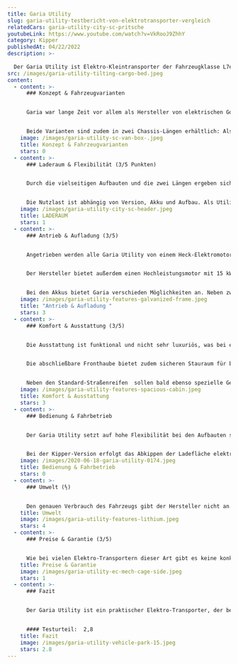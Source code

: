 ```yaml
---
title: Garia Utility
slug: garia-utility-testbericht-von-elektrotransporter-vergleich
relatedCars: garia-utility-city-sc-pritsche
youtubeLink: https://www.youtube.com/watch?v=VkRooJ9ZhhY
category: Kipper
publishedAt: 04/22/2022
description: >-
  
  Der Garia Utility ist Elektro-Kleintransporter der Fahrzeugklasse L7e mit einer Nutzlast von von knapp 700 Kilogramm in der Version City und knapp 750 Kilogramm in der Version Park. 
src: /images/garia-utility-tilting-cargo-bed.jpeg
content:
  - content: >-
      ### Konzept & Fahrzeugvarianten


      Garia war lange Zeit vor allem als Hersteller von elektrischen Golf-Carts bekannt. Mit dem Garia Utility hat das dänische Unternehmen aber seit 2015 auch einen Elektrotransporter im Angebot. Dieser wird bisher in drei Ausführungen verkauft: Als Utility Park, Utility City und Utility Urban wobei hier die Unterschiede besonders bei der Höchstgeschwindigkeit von 30 Km/h beim Modell Park, 45 Km/h bei der City-Version und 55 Km/h bei der Version Urban liegen. Alle Fahrzeuge bieten Platz für 2 Personen. 


      Beide Varianten sind zudem in zwei Chassis-Längen erhältlich: Als Kurzversion SC (“Short Chassis”) sowie als Langversion EC (“Extended Chassis”). Auf den beiden Plattformen werden dann verschiedene Aufbauten angeboten. So ist der Garia Utility in beiden Längen als Pritsche, Kipper, Kofferfahrzeug oder mit einem Drahtkäfig erhältlich, wobei die Langversionen natürlich mit mehr Stauraum ausgestattet sind. Außerdem gibt es unterschiedlichste Akkus, welche je nach Anforderungsprofil im Garia verbaut werden können.
    image: /images/garia-utility-sc-van-box-.jpeg
    title: Konzept & Fahrzeugvarianten
    stars: 0
  - content: >-
      ### Laderaum & Flexibilität (3/5 Punkten)


      Durch die vielseitigen Aufbauten und die zwei Längen ergeben sich natürlich verschiedene Lade-Dimensionen. So gibt es die Pritschen- und Kipper-Versionen in insgesamt drei Varianten mit Ladeflächen von 1,26 m x 1,22 m bis zu maximal 1,62 m x 1,22 m. Als Koffer-Version variiert das Ladevolumen von 1,4 m³ als SC bis zu 4,5 m³ als EC mit dem größten Koffer. Und auch bei den Käfiggrößen gibt es drei verschiedene Arten mit den maximalen Maßen von 1,62 Meter Länge, 1,22 Meter Breite sowie 1,04 Meter Höhe. 


      Die Nutzlast ist abhängig von Version, Akku und Aufbau. Als Utility Park darf der Elektrotransporter maximal 756 Kilogramm zuladen. Als Utility City liegt die Zuladung bei maximal 691 Kilogramm. In der Version Urban beträgt die Zuladung bis zu 800 Kilogramm. Zudem hat der Garia Utility Park noch eine Anhängelast von 300 Kilogramm ungebremst bzw. 500 Kilogramm gebremst.
    image: /images/garia-utility-city-sc-header.jpeg
    title: LADERAUM
    stars: 1
  - content: >-
      ### Antrieb & Aufladung (3/5)


      Angetrieben werden alle Garia Utility von einem Heck-Elektromotor mit 11 kW Spitzenleistung sowie 3 kW Nettoleistung. Damit erreicht der Utility eine Steigfähigkeit von 25%, während die Höchstgeschwindigkeit bei 30 Km/h (Park),  45 Km/h (City) oder 55 km/h liegt. 


      Der Hersteller bietet außerdem einen Hochleistungsmotor mit 15 kW Spitzenleistung sowie 8 kW Nettoleistung an. Diese Motorversion erscheint vor allem für Einsatz den Einsatz abseits befestigter Straßen und beim Transport besonders schwerer Güter sinnvoll. 


      Bei den Akkus bietet Garia verschieden Möglichkeiten an. Neben zwei Blei-Batterien gibt es 5 verschiedene Lithium-Akkus. Dieser besitzt wahlweise 6,1 kWh,  9,2 kWh, 10,2 kWh, 12,2 oder 21,4 kWh. Die Reichweiten liegen bei der kleinsten Batterie bei nur 40 Kilometer, während die anderen Akkus Reichweiten von knapp 60-100 Kilometer erreichen. Der Größte Lithium-Akku kommt auf eine maximale Reichweite von 200 km (WLTP). Die Aufladung der Akkus benötigt laut Hersteller zwischen 5 und 6 Stunden beim kleinen Akku und 6 bis 8 Stunden mit großen Akku.
    image: /images/garia-utility-features-galvanized-frame.jpeg
    title: "Antrieb & Aufladung "
    stars: 3
  - content: >-
      ### Komfort & Ausstattung (3/5)


      Die Ausstattung ist funktional und nicht sehr luxuriös, was bei einem Nutzfahrzeug natürlich nicht überrascht. Immerhin ist aber ein Radio mit Bluetooth-Funktion serienmäßig dabei, was das Telefonieren bei der Arbeit erleichtert. Optional sind unter anderem eine Kabinenheizung, ein Kühlfach sowie ein Frontschutzbügel gegen Aufpreis verfügbar.                           


      Die abschließbare Fronthaube bietet zudem sicheren Stauraum für beispielsweise Werkzeug. Ebenso bietet sie einen einfachen Zugang zur Überprüfung der Scheibenwaschanlage, der Bremsflüssigkeit oder des Sicherungskastens. 


      Neben den Standard-Straßenreifen  sollen bald ebenso spezielle Geländereifen für den Utility angeboten werden. So wird sich sicherlich der Fahrkomfort in unwegsamen Gelände erheblich verbessern.
    image: /images/garia-utility-features-spacious-cabin.jpeg
    title: Komfort & Ausstattung
    stars: 3
  - content: >-
      ### Bedienung & Fahrbetrieb


      Der Garia Utility setzt auf hohe Flexibilität bei den Aufbauten sowie auf hohe Wendigkeit. Mit einer Fahrzeugbreite von gerade einmal 1,31 Meter und einem Wenderadius von 3,9 Meter in der Version mit dem kurzen Chassis und 4,6 Meter in der langen Version, ist das Fahrzeug ideal für enge Innenstädte oder unwegsame Parkanlagen. Mit seiner Steigfähigkeit von 25% lässt er sich ebenso im bergigen Gelände einsetzen. Stoßdämpfer an beiden Achsen des Fahrzeugs bringen zudem auch auf unbefestigten Straßen einen angenehmen Fahrkomfort.  


      Bei der Kipper-Version erfolgt das Abkippen der Ladefläche elektrisch-hydraulisch  per Fernbedienung. Das erspart mühsames Pumpen per Hand und ermöglicht einen reibungslosen Arbeitsablauf.
    image: /images/2020-06-18-garia-utility-0174.jpeg
    title: Bedienung & Fahrbetrieb
    stars: 0
  - content: >-
      ### Umwelt (⅘)


      Den genauen Verbrauch des Fahrzeugs gibt der Hersteller nicht an. Die 240 Ah-Version der Lithium Batterie ist jedoch mit 12,2 kWh Gesamtverbrauch angegeben. Der Verbrauch liegt so außerorts bei rund 13,4 kWh und innerorts bei 11,1 kWh. Der kombinierte Verbrauch liegt so bei etwa 12 kWh. Bei angenommenen 30 Cent pro Kilowattstunde kosten 100 Kilometer Fahrt 3,60 €.
    title: Umwelt
    image: /images/garia-utility-features-lithium.jpeg
    stars: 4
  - content: >-
      ### Preise & Garantie (3/5)


      Wie bei vielen Elektro-Transportern dieser Art gibt es keine konkreten Preislisten.  Die Fahrzeuge werden hier nach Baukastenprinzip zusammengestellt. So bekommen Kunden nur auf konkrete Anfragen mit genauen Anforderungen auch die Kosten genannt. Die Preise des Fahrzeugs beginnen aber ungefähr bei 18.000 Euro für den Park SC und gehen je nach Aufbau bis zu rund 30.000 Euro für einen City EC mit großem Aufbau. Der Basispreis des Modells Urban liegt für das kurze Chassis laut BAFA-Liste bei 29.312 zzgl. Mehrwertsteuer. In Sachen Garantie gibt es bei Garia eine sogenannte beschränkte Herstellergarantie. Diese hat eine Dauer von 3 Jahren bzw. 3000 Akku-Stunden.
    title: Preise & Garantie
    image: /images/garia-utility-ec-mech-cage-side.jpeg
    stars: 1
  - content: >-
      ### Fazit


      Der Garia Utility ist ein praktischer Elektro-Transporter, der besonders durch die vielfältigen Aufbau-Möglichkeiten und der recht hohen Zuladung für ein L7e-Fahrzeug punktet. Er eignet sich speziell für enges Gelände und Städte. Aber auch in Wiesen und Wäldern lässt er sich problemlos einsetzen. Auf große Fahrt kann man mit dem Garia Utility aufgrund der geringen Höchstgeschwindigkeiten und Reichweiten allerdings nicht gehen.


      #### Testurteil:  2,8
    title: Fazit
    image: /images/garia-utility-vehicle-park-15.jpeg
    stars: 2.8
---
```


